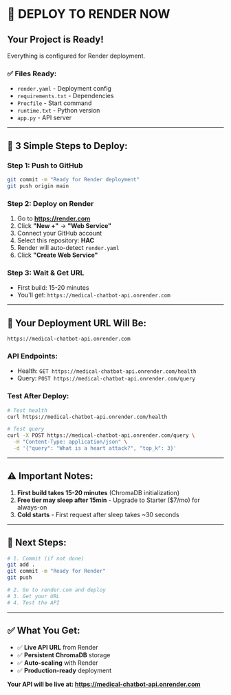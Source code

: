 # 🚀 DEPLOY TO RENDER NOW

## Your Project is Ready!

Everything is configured for Render deployment.

### ✅ Files Ready:
- `render.yaml` - Deployment config
- `requirements.txt` - Dependencies
- `Procfile` - Start command
- `runtime.txt` - Python version
- `app.py` - API server

---

## 🚀 3 Simple Steps to Deploy:

### Step 1: Push to GitHub
```bash
git commit -m "Ready for Render deployment"
git push origin main
```

### Step 2: Deploy on Render
1. Go to **https://render.com**
2. Click **"New +"** → **"Web Service"**
3. Connect your GitHub account
4. Select this repository: **HAC**
5. Render will auto-detect `render.yaml`
6. Click **"Create Web Service"**

### Step 3: Wait & Get URL
- First build: 15-20 minutes
- You'll get: `https://medical-chatbot-api.onrender.com`

---

## 📍 Your Deployment URL Will Be:

```
https://medical-chatbot-api.onrender.com
```

### API Endpoints:
- Health: `GET https://medical-chatbot-api.onrender.com/health`
- Query: `POST https://medical-chatbot-api.onrender.com/query`

### Test After Deploy:
```bash
# Test health
curl https://medical-chatbot-api.onrender.com/health

# Test query
curl -X POST https://medical-chatbot-api.onrender.com/query \
  -H "Content-Type: application/json" \
  -d '{"query": "What is a heart attack?", "top_k": 3}'
```

---

## ⚠️ Important Notes:

1. **First build takes 15-20 minutes** (ChromaDB initialization)
2. **Free tier may sleep after 15min** - Upgrade to Starter ($7/mo) for always-on
3. **Cold starts** - First request after sleep takes ~30 seconds

---

## 🎯 Next Steps:

```bash
# 1. Commit (if not done)
git add .
git commit -m "Ready for Render"
git push

# 2. Go to render.com and deploy
# 3. Get your URL
# 4. Test the API
```

---

## ✅ What You Get:

- ✅ **Live API URL** from Render
- ✅ **Persistent ChromaDB** storage
- ✅ **Auto-scaling** with Render
- ✅ **Production-ready** deployment

**Your API will be live at: https://medical-chatbot-api.onrender.com**

